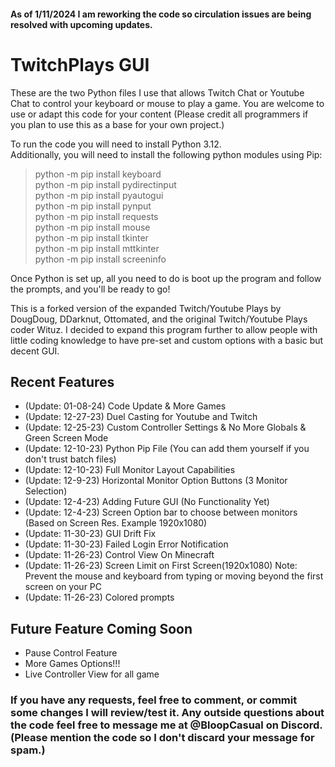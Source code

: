 #### As of 1/11/2024 I am reworking the code so circulation issues are being resolved with upcoming updates.  

# TwitchPlays GUI
These are the two Python files I use that allows Twitch Chat or Youtube Chat to control your keyboard or mouse to play a game. You are welcome to use or adapt this code for your content (Please credit all programmers if you plan to use this as a base for your own project.)

To run the code you will need to install Python 3.12.  
Additionally, you will need to install the following python modules using Pip:  
> python -m pip install keyboard  
python -m pip install pydirectinput  
python -m pip install pyautogui  
python -m pip install pynput  
python -m pip install requests  
python -m pip install mouse  
python -m pip install tkinter  
python -m pip install mttkinter  
python -m pip install screeninfo  

Once Python is set up, all you need to do is boot up the program and follow the prompts, and you'll be ready to go!

This is a forked version of the expanded Twitch/Youtube Plays by DougDoug, DDarknut, Ottomated, and the original Twitch/Youtube Plays coder Wituz. I decided to expand this program further to allow people with little coding knowledge to have pre-set and custom options with a basic but decent GUI.

## Recent Features  
- (Update: 01-08-24) Code Update & More Games  
- (Update: 12-27-23) Duel Casting for Youtube and Twitch  
- (Update: 12-25-23) Custom Controller Settings & No More Globals & Green Screen Mode  
- (Update: 12-10-23) Python Pip File (You can add them yourself if you don't trust batch files)  
- (Update: 12-10-23) Full Monitor Layout Capabilities  
- (Update: 12-9-23) Horizontal Monitor Option Buttons (3 Monitor Selection)  
- (Update: 12-4-23) Adding Future GUI (No Functionality Yet)  
- (Update: 12-4-23) Screen Option bar to choose between monitors (Based on Screen Res. Example 1920x1080)  
- (Update: 11-30-23) GUI Drift Fix  
- (Update: 11-30-23) Failed Login Error Notification  
- (Update: 11-26-23) Control View On Minecraft  
- (Update: 11-26-23) Screen Limit on First Screen(1920x1080) Note: Prevent the mouse and keyboard from typing or moving beyond the first screen on your PC  
- (Update: 11-26-23) Colored prompts  

## Future Feature Coming Soon  
- Pause Control Feature  
- More Games Options!!!   
- Live Controller View for all game   

### If you have any requests, feel free to comment, or commit some changes I will review/test it. Any outside questions about the code feel free to message me at @BloopCasual on Discord. (Please mention the code so I don't discard your message for spam.)
